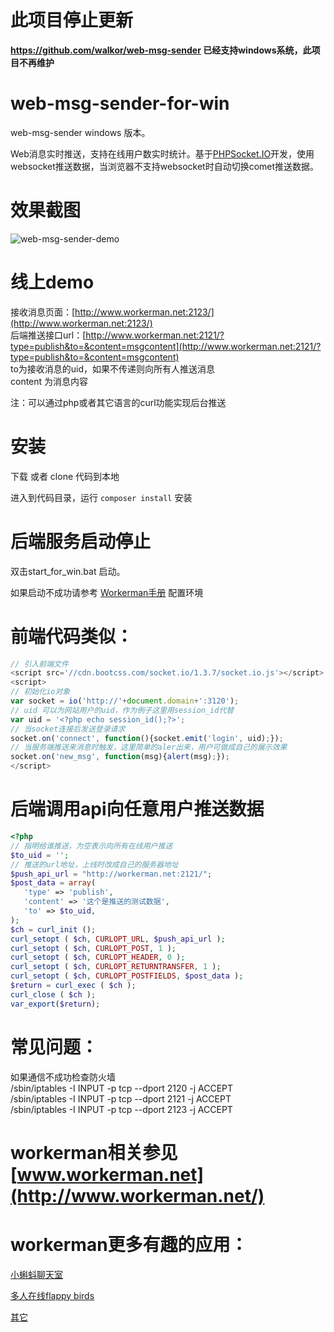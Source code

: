 此项目停止更新
==============
**https://github.com/walkor/web-msg-sender 已经支持windows系统，此项目不再维护**

web-msg-sender-for-win
==============
web-msg-sender windows 版本。

Web消息实时推送，支持在线用户数实时统计。基于[PHPSocket.IO](https://github.com/walkor/phpsocket.io)开发，使用websocket推送数据，当浏览器不支持websocket时自动切换comet推送数据。


效果截图
======
![web-msg-sender-demo](http://www.workerman.net/img/web-msg-sender-demo.png)
 
线上demo  
======

接收消息页面：[http://www.workerman.net:2123/](http://www.workerman.net:2123/)    
后端推送接口url：[http://www.workerman.net:2121/?type=publish&to=&content=msgcontent](http://www.workerman.net:2121/?type=publish&to=&content=msgcontent)  
to为接收消息的uid，如果不传递则向所有人推送消息  
content 为消息内容

注：可以通过php或者其它语言的curl功能实现后台推送

安装
====
下载 或者 clone 代码到本地

进入到代码目录，运行 ```composer install``` 安装

后端服务启动停止
======
双击start_for_win.bat 启动。

如果启动不成功请参考 [Workerman手册](http://doc3.workerman.net/install/requirement.html) 配置环境

前端代码类似：
====
```javascript
// 引入前端文件
<script src='//cdn.bootcss.com/socket.io/1.3.7/socket.io.js'></script>
<script>
// 初始化io对象
var socket = io('http://'+document.domain+':3120');
// uid 可以为网站用户的uid，作为例子这里用session_id代替
var uid = '<?php echo session_id();?>';
// 当socket连接后发送登录请求
socket.on('connect', function(){socket.emit('login', uid);});
// 当服务端推送来消息时触发，这里简单的aler出来，用户可做成自己的展示效果
socket.on('new_msg', function(msg){alert(msg);});
</script>
```

后端调用api向任意用户推送数据
====
```php
<?php
// 指明给谁推送，为空表示向所有在线用户推送
$to_uid = '';
// 推送的url地址，上线时改成自己的服务器地址
$push_api_url = "http://workerman.net:2121/";
$post_data = array(
   'type' => 'publish',
   'content' => '这个是推送的测试数据',
   'to' => $to_uid, 
);
$ch = curl_init ();
curl_setopt ( $ch, CURLOPT_URL, $push_api_url );
curl_setopt ( $ch, CURLOPT_POST, 1 );
curl_setopt ( $ch, CURLOPT_HEADER, 0 );
curl_setopt ( $ch, CURLOPT_RETURNTRANSFER, 1 );
curl_setopt ( $ch, CURLOPT_POSTFIELDS, $post_data );
$return = curl_exec ( $ch );
curl_close ( $ch );
var_export($return);
```

常见问题：
====
如果通信不成功检查防火墙   
/sbin/iptables -I INPUT -p tcp --dport 2120 -j ACCEPT   
/sbin/iptables -I INPUT -p tcp --dport 2121 -j ACCEPT   
/sbin/iptables -I INPUT -p tcp --dport 2123 -j ACCEPT    

 
workerman相关参见 [www.workerman.net](http://www.workerman.net/)
=================

workerman更多有趣的应用：
=======================

[小蝌蚪聊天室](http://kedou.workerman.net) 

[多人在线flappy birds](http://www.workerman.net/demos/flappy-bird/)

[其它](http://www.workerman.net/applications)

